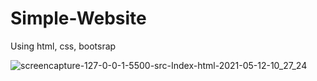 # Simple-Website
Using html, css, bootsrap

![screencapture-127-0-0-1-5500-src-Index-html-2021-05-12-10_27_24](https://user-images.githubusercontent.com/81008413/117920625-d0438f00-b30c-11eb-8030-9bbe01f61f5c.png)

